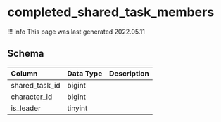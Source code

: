 # completed_shared_task_members

!!! info
	This page was last generated 2022.05.11

## Schema

| Column | Data Type | Description |
| :--- | :--- | :--- |
| shared_task_id | bigint |  |
| character_id | bigint |  |
| is_leader | tinyint |  |

